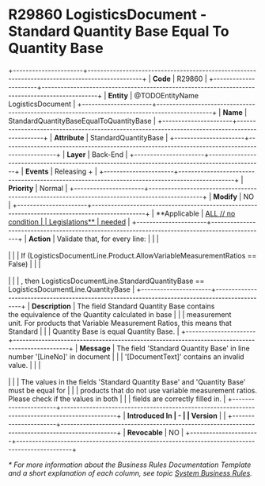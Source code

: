 ﻿---
erp.type: business-rule
erp.entity: TODOEntityName LogisticsDocument
---

# R29860  LogisticsDocument - Standard Quantity Base Equal To Quantity Base
+----------------------+-----------------------------------------------------------------------------------------------+
| **Code**             | R29860                                                                                        |
+----------------------+-----------------------------------------------------------------------------------------------+
| **Entity**           | @TODOEntityName LogisticsDocument                                                             |
+----------------------+-----------------------------------------------------------------------------------------------+
| **Name**             | StandardQuantityBaseEqualToQuantityBase                                                       |
+----------------------+-----------------------------------------------------------------------------------------------+
| **Attribute**        | StandardQuantityBase                                                                          |
+----------------------+-----------------------------------------------------------------------------------------------+
| **Layer**            | Back-End                                                                                      |
+----------------------+-----------------------------------------------------------------------------------------------+
| **Events**           | Releasing +                                                                                   |
+----------------------+-----------------------------------------------------------------------------------------------+
| **Priority**         | Normal                                                                                        |
+----------------------+-----------------------------------------------------------------------------------------------+
| **Modify**           | NO                                                                                            |
+----------------------+-----------------------------------------------------------------------------------------------+
| **Applicable         | [ALL // no condition                                                                          |
| Legislations**       | needed](xref:applicable-legislations)                                                         |
+----------------------+-----------------------------------------------------------------------------------------------+
| **Action**           | Validate that, for every line:                                                                |
|                      | <br/><br/>                                                                                    |
|                      | If (LogisticsDocumentLine.Product.AllowVariableMeasurementRatios == False)                    |
|                      | <br/><br/>                                                                                    |
|                      | , then LogisticsDocumentLine.StandardQuantityBase == LogisticsDocumentLine.QuantityBase       |
+----------------------+-----------------------------------------------------------------------------------------------+
| **Description**      | The field Standard Quantity Base contains the equivalence of the Quantity calculated in base  |
|                      | measurement unit. For products that Variable Measurement Ratios, this means that Standard     |
|                      | Quantity Base is equal Quantity Base.                                                         |
+----------------------+-----------------------------------------------------------------------------------------------+
| **Message**          | The field \'Standard Quantity Base\' in line number \'\[LineNo\]\' in document                |
|                      | \'\[DocumentText\]\' contains an invalid value.                                               |
|                      | <br/><br/>                                                                                    |
|                      | The values in the fields \'Standard Quantity Base\' and \'Quantity Base\' must be equal for   |
|                      | products that do not use variable measurement ratios. Please check if the values in both      |
|                      | fields are correctly filled in.                                                               |
+----------------------+-----------------------------------------------------------------------------------------------+
| **Introduced In      | \-                                                                                            |
| Version**            |                                                                                               |
+----------------------+-----------------------------------------------------------------------------------------------+
| **Revocable**        | NO                                                                                            |
+----------------------+-----------------------------------------------------------------------------------------------+

*\* For more information about the Business Rules Documentation Template and a short explanation of each column, see
topic [System Business Rules](../templates/template-description-system-business-rules.md).*
